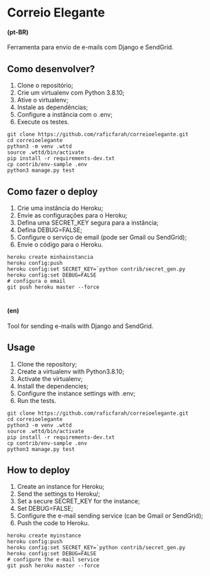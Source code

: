 # Correio Elegante
#### (pt-BR)
Ferramenta para envio de e-mails com Django e SendGrid.
## Como desenvolver?
1. Clone o repositório;
2. Crie um virtualenv com Python 3.8.10;
3. Ative o virtualenv;
4. Instale as dependências;
5. Configure a instância com o .env;
6. Execute os testes.
```console
git clone https://github.com/raficfarah/correioelegante.git
cd correioelegante
python3 -m venv .wttd
source .wttd/bin/activate
pip install -r requirements-dev.txt
cp contrib/env-sample .env
python3 manage.py test
```
## Como fazer o deploy
1. Crie uma instância do Heroku;
2. Envie as configurações para o Heroku;
3. Defina uma SECRET_KEY segura para a instância;
4. Defina DEBUG=FALSE;
5. Configure o serviço de email (pode ser Gmail ou SendGrid);
6. Envie o código para o Heroku.
```console
heroku create minhainstancia
heroku config:push
heroku config:set SECRET_KEY=`python contrib/secret_gen.py
heroku config:set DEBUG=FALSE
# configura o email
git push heroku master --force
```
#
#### (en)
Tool for sending e-mails with Django and SendGrid.
## Usage
1. Clone the repository;
2. Create a virtualenv with Python3.8.10;
3. Activate the virtualenv;
4. Install the dependencies;
5. Configure the instance settings with .env;
6. Run the tests.
```console
git clone https://github.com/raficfarah/correioelegante.git
cd correioelegante
python3 -m venv .wttd
source .wttd/bin/activate
pip install -r requirements-dev.txt
cp contrib/env-sample .env
python3 manage.py test
```
## How to deploy
1. Create an instance for Heroku;
2. Send the settings to Heroku/;
3. Set a secure SECRET_KEY for the instance;
4. Set DEBUG=FALSE;
5. Configure the e-mail sending service (can be Gmail or SendGrid);
6. Push the code to Heroku.
```console
heroku create myinstance
heroku config:push
heroku config:set SECRET_KEY=`python contrib/secret_gen.py
heroku config:set DEBUG=FALSE
# configure the e-mail service
git push heroku master --force
```